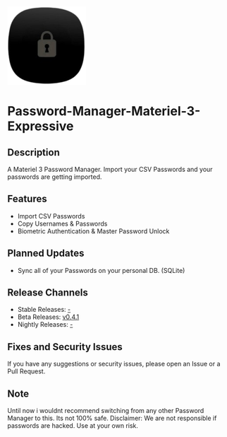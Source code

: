 ![App Icon](https://github.com/CodeSpire-Solutions/Password-Manager-Materiel-3-Expressive/blob/main/fastlane/metadata/android/en-US/images/icon.png)

# Password-Manager-Materiel-3-Expressive
## Description
A Materiel 3 Password Manager. Import your CSV Passwords and your passwords are getting imported.

## Features
- Import CSV Passwords
- Copy Usernames & Passwords
- Biometric Authentication & Master Password Unlock

## Planned Updates
- Sync all of your Passwords on your personal DB. (SQLite)

## Release Channels
- Stable Releases: [-](#)
- Beta Releases: [v0.4.1](https://github.com/CodeSpire-Solutions/Password-Manager-Materiel-3-Expressive/releases/tag/0.4.1)
- Nightly Releases: [-](#)

## Fixes and Security Issues
If you have any suggestions or security issues, please open an Issue or a Pull Request.

## Note
Until now i wouldnt recommend switching from any other Password Manager to this. Its not 100% safe. Disclaimer: We are not responsible if passwords are hacked. Use at your own risk.
